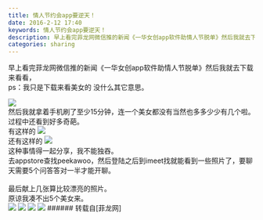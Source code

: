 ```yaml
---
title: 情人节约会app要逆天！
date: 2016-2-12 17:40
keywords: 情人节约会app要逆天！
description: 早上看完菲龙网微信推的新闻《一华女创app软件助情人节脱单》然后我就去下载来看看，ps：我只是下载来看美女的 没什么其它意思。然后我就拿着手机刷了至少15分钟，连一个美女都没有当然也多多少少有几个啦。过程中还看到好多奇葩。有这样的还有这样的这种事情得一起分享，我不能独吞。去appstore查找peekawoo，然后登陆之后到imeet找就能看到一些照片了，要聊天需要5个问答答对一半才能开聊。最后献上几张算比较漂亮的照片。原谅我凑不出5个美女来。
categories: sharing
---
```

<td class="t_f" id="postmessage_284017">

早上看完菲龙网微信推的新闻《一华女创app软件助情人节脱单》然后我就去下载来看看，<br/>
ps：我只是下载来看美女的 没什么其它意思。<br/>

<img aid="140212" data-cf-modified-9446ce15af548d543a34f13b-="" file="data/attachment/forum/201602/12/174538ennnonioi8t1nbha.png.thumb.jpg" id="aimg_140212" inpost="1" onclick="" onmouseover="" src="http://www.flw.ph/data/attachment/forum/201602/12/174538ennnonioi8t1nbha.png" style="cursor:pointer" zoomfile="data/attachment/forum/201602/12/174538ennnonioi8t1nbha.png"/>


<br/>
<img alt="" border="0" class="zoom" data-cf-modified-9446ce15af548d543a34f13b-="" file="http://www.flw.ph//mobcent//app/data/phiz/default/20.png" id="aimg_OCp6J" lazyloadthumb="1" onclick="" onmouseover="" src="http://www.flw.ph//mobcent//app/data/phiz/default/20.png"/><img alt="" border="0" class="zoom" data-cf-modified-9446ce15af548d543a34f13b-="" file="http://www.flw.ph//mobcent//app/data/phiz/default/20.png" id="aimg_Nre9Z" lazyloadthumb="1" onclick="" onmouseover="" src="http://www.flw.ph//mobcent//app/data/phiz/default/20.png"/>然后我就拿着手机刷了至少15分钟，连一个美女都没有<img alt="" border="0" class="zoom" data-cf-modified-9446ce15af548d543a34f13b-="" file="http://www.flw.ph//mobcent//app/data/phiz/default/05.png" id="aimg_D5J58" lazyloadthumb="1" onclick="" onmouseover="" src="http://www.flw.ph//mobcent//app/data/phiz/default/05.png"/><img alt="" border="0" class="zoom" data-cf-modified-9446ce15af548d543a34f13b-="" file="http://www.flw.ph//mobcent//app/data/phiz/default/05.png" id="aimg_GNWWQ" lazyloadthumb="1" onclick="" onmouseover="" src="http://www.flw.ph//mobcent//app/data/phiz/default/05.png"/>当然也多多少少有几个啦。<br/>
过程中还看到好多奇葩。<br/>
有这样的

<img aid="140214" data-cf-modified-9446ce15af548d543a34f13b-="" file="data/attachment/forum/201602/12/174602kpu555hmuq495mzm.png.thumb.jpg" id="aimg_140214" inpost="1" onclick="" onmouseover="" src="http://www.flw.ph/data/attachment/forum/201602/12/174602kpu555hmuq495mzm.png" style="cursor:pointer" zoomfile="data/attachment/forum/201602/12/174602kpu555hmuq495mzm.png"/>


<br/>
还有这样的

<img aid="140216" data-cf-modified-9446ce15af548d543a34f13b-="" file="data/attachment/forum/201602/12/174621k4yknb3hm1zmb5c3.png.thumb.jpg" id="aimg_140216" inpost="1" onclick="" onmouseover="" src="http://www.flw.ph/data/attachment/forum/201602/12/174621k4yknb3hm1zmb5c3.png" style="cursor:pointer" zoomfile="data/attachment/forum/201602/12/174621k4yknb3hm1zmb5c3.png"/>


<br/>
这种事情得一起分享，我不能独吞。<br/>
去appstore查找peekawoo，然后登陆之后到imeet找就能看到一些照片了，要聊天需要5个问答答对一半才能开聊。<br/>
<br/>
最后献上几张算比较漂亮的照片。<br/>
原谅我凑不出5个美女来。<br/>

<img aid="140217" data-cf-modified-9446ce15af548d543a34f13b-="" file="data/attachment/forum/201602/12/174634yls440ll9sglys80.png.thumb.jpg" id="aimg_140217" inpost="1" onclick="" onmouseover="" src="http://www.flw.ph/data/attachment/forum/201602/12/174634yls440ll9sglys80.png" style="cursor:pointer" zoomfile="data/attachment/forum/201602/12/174634yls440ll9sglys80.png"/>



<img aid="140215" data-cf-modified-9446ce15af548d543a34f13b-="" file="data/attachment/forum/201602/12/174613lo765wazfo7wqafa.png.thumb.jpg" id="aimg_140215" inpost="1" onclick="" onmouseover="" src="http://www.flw.ph/data/attachment/forum/201602/12/174613lo765wazfo7wqafa.png" style="cursor:pointer" zoomfile="data/attachment/forum/201602/12/174613lo765wazfo7wqafa.png"/>



<img aid="140213" data-cf-modified-9446ce15af548d543a34f13b-="" file="data/attachment/forum/201602/12/174550hhoe2dib8buh232h.png.thumb.jpg" id="aimg_140213" inpost="1" onclick="" onmouseover="" src="http://www.flw.ph/data/attachment/forum/201602/12/174550hhoe2dib8buh232h.png" style="cursor:pointer" zoomfile="data/attachment/forum/201602/12/174550hhoe2dib8buh232h.png"/>



<img aid="140218" data-cf-modified-9446ce15af548d543a34f13b-="" file="data/attachment/forum/201602/12/174643w01w1j6jj7hb8jjq.png.thumb.jpg" id="aimg_140218" inpost="1" onclick="" onmouseover="" src="http://www.flw.ph/data/attachment/forum/201602/12/174643w01w1j6jj7hb8jjq.png" style="cursor:pointer" zoomfile="data/attachment/forum/201602/12/174643w01w1j6jj7hb8jjq.png"/>


</td>
###### 转载自[菲龙网]